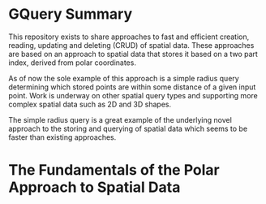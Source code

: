 # GQuery Summary
This repository exists to share approaches to fast and efficient creation, reading, updating and deleting (CRUD) of spatial data. These approaches are based on an approach to spatial data that stores it based on a two part index, derived from polar coordinates. 

As of now the sole example of this approach is a simple radius query determining which stored points are within some distance of a given input point. Work is underway on other spatial query types and supporting more complex spatial data such as 2D and 3D shapes.

The simple radius query is a great example of the underlying novel approach to the storing and querying of spatial data which seems to be faster than existing approaches. 



# The Fundamentals of the Polar Approach to Spatial Data

